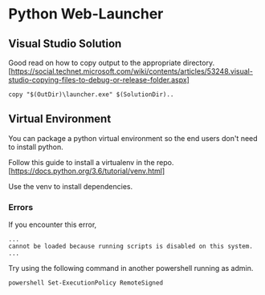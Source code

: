 # Python Web-Launcher

## Visual Studio Solution

Good read on how to copy output to the appropriate directory. [https://social.technet.microsoft.com/wiki/contents/articles/53248.visual-studio-copying-files-to-debug-or-release-folder.aspx]

```
copy "$(OutDir)\launcher.exe" $(SolutionDir)..
```

## Virtual Environment

You can package a python virtual environment so the end users don't need to install python.

Follow this guide to install a virtualenv in the repo. [https://docs.python.org/3.6/tutorial/venv.html]

Use the venv to install dependencies.

### Errors
If you encounter this error,

```
...
cannot be loaded because running scripts is disabled on this system.
...
```

Try using the following command in another powershell running as admin. 

```
powershell Set-ExecutionPolicy RemoteSigned
```